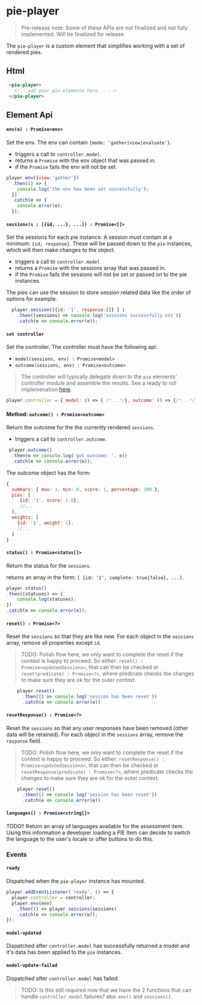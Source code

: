 # pie-player 

> Pre-release note: Some of these APIs are not finalized and not fully implemented. Will be finalized for release.

The `pie-player` is a custom element that simplifies working with a set of rendered pies. 


## Html
 
 ```html
  <pie-player>
    <!-- add your pie elements here... -->
  </pie-player>
 ```
    
## Element Api
 

####  `env(e) : Promise<env>` 

Set the env. The env can contain `{mode: 'gather|view|evaluate'}`. 

* triggers a call to `controller.model`.
* returns a `Promise` with the env object that was passed in.
* if the `Promise` fails the env will not be set.

```javascript
player.env({view:'gather'})
  .then(() => {
    console.log('the env has been set successfully');
  })
  .catch(e => {
    console.error(e);
  });
```
  
  
#### `sessions(s : [{id, ...}, ...]) : Promise<[]>`

Set the sessions for each pie instance. A session must contain at a minimum: `{id, response}`. These will be passed down to the `pie` instances, which will then make changes to the object.

* triggers a call to `controller.model`
* returns a `Promise` with the sessions array that was passed in.
* if the `Promise` fails the sessions will not be set or passed on to the pie instances.

The pies can use the session to store session related data like the order of options for example.
     
```javascript
  player.session([{id: '1', response:[]} ] )
    .then((sessions) => console.log('sessions successfully set'))
    .catch(e => console.error(e));
```

####  `set controller`

Set the controller. The controller must have the following api: 

* `model(sessions, env) : Promise<model>`
* `outcome(sessions, env) : Promise<outcome>`

> The controller will typically delegate down to the `pie` elements' controller module and assemble the results. See a ready to roll implemenation [here](http://todo.ocm).

```javascript
player.controller = { model: () => { /*...*/}, outcome: () => {/*...*/} }; 
```
 
#### Method: `outcome() : Promise<outcome>` 

Return the outcome for the the currently rendered `sessions`.

* triggers a call to `controller.outcome`.

```javascript
 player.outcome() 
  .then(o => console.log('got outcome: ', o))
  .catch(e => console.error(e));
```
The outcome object has the form: 
```javascript 
{
  summary: { max: 1, min: 0, score: 1, percentage: 100 },
  pies: [
     {id: '1', score: 1.0},
     //...
  ],
  weights: [
    {id: '1', weight: 1},
    //...
  ]
}
``` 

####  `status() : Promise<status[]>`

Return the status for the `sessions`.

returns an array in the form: `[ {id: '1', complete: true|false}, ...]`.

```javascript
player.status()
.then((statuses) => {
    console.log(statuses);
})
.catch(e => console.error(e));
```


#### `reset() : Promise<?>` 
Reset the `sessions` so that they are like new. For each object in the `sessions` array, remove all properties except `id`.

> TODO: Polish flow here, we only want to complete the reset if the context is happy to proceed. So either: `reset() : Promise<updatedSessions>`, that can then be checked or `reset(predicate) : Promise<?>`, where predicate checks the changes to make sure they are ok for the outer context.

```javascript
    player.reset()
      .then(() => console.log('session has been reset'))
      .catch(e => console.error(e))
```

#### `resetResponse() : Promise<?>` 
Reset the `sessions` so that any user responses have been removed (other data will be retained). For each object in the `sessions` array, remove the `response` field.

> TODO: Polish flow here, we only want to complete the reset if the context is happy to proceed. So either: `resetResponse() : Promise<updatedSessions>`, that can then be checked or `resetResponse(predicate) : Promise<?>`, where predicate checks the changes to make sure they are ok for the outer context.

```javascript
    player.reset()
      .then(() => console.log('session has been reset'))
      .catch(e => console.error(e))
```
 
#### `languages() : Promise<string[]>`

TODO!! Return an array of languages available for the assessment item.
Using this information a developer loading a PIE Item can decide to switch the language to the user's locale or offer buttons to do this. 

### Events

#### `ready` 
Dispatched when the `pie-player` instance has mounted. 
    
```javascript
player.addEventListener('ready', () => {
  player.controller = controller;
  player.env(env)
    .then(() => player.sessions(sessions)
    .catch(e => console.error(e));
});
```

#### `model-updated`

Dispatched after `controller.model` has successfully returned a model and it's data has been applied to the `pie` instances.

#### `model-update-failed`

Dispatched after `controller.model` has failed. 

> TODO: Is this still required now that we have the 2 functions that can handle `controller.model` failures? aka: `env()` and `sessions()`.
